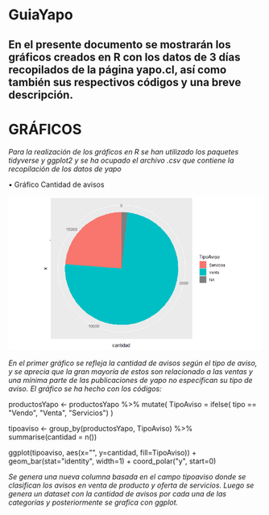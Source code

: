 # GuiaYapo
## En el presente documento se mostrarán los gráficos creados en R con los datos de 3 días recopilados de la página yapo.cl, así como también sus respectivos códigos y una breve descripción. 

# GRÁFICOS
*Para la realización de los gráficos en R se han utilizado los paquetes tidyverse y ggplot2 y se ha ocupado el archivo .csv que contiene la recopilación de los datos de yapo*

•	Gráfico Cantidad de avisos

![grafico1](https://github.com/CristinaBobadilla/GuiaYapo/blob/main/graficotipoaviso1.png)

*En el primer gráfico se refleja la cantidad de avisos según el tipo de aviso, y se aprecia que la gran mayoría de estos son relacionado a las ventas y una mínima parte de las publicaciones de yapo no especifican su tipo de aviso.*
*El gráfico se ha hecho con los códigos:*

productosYapo <- productosYapo %>% mutate( TipoAviso = ifelse( tipo == "Vendo", "Venta", "Servicios") )

tipoaviso <- group_by(productosYapo, TipoAviso) %>% summarise(cantidad = n())

ggplot(tipoaviso, aes(x="", y=cantidad, fill=TipoAviso)) + geom_bar(stat="identity", width=1) + coord_polar("y", start=0)

*Se genera una nueva columna basada en el campo tipoaviso donde se clasifican los avisos en venta de producto y oferta de servicios. Luego se genera un dataset con la cantidad de avisos por cada una de las categorías y posteriormente se grafica con ggplot.*
